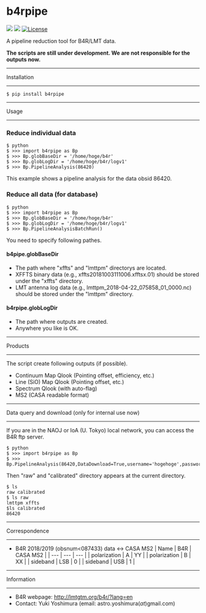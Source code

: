 # b4rpipe

[![](https://img.shields.io/pypi/v/b4rpipe.svg?label=PyPI&style=flat-square)](https://pypi.org/pypi/b4rpipe/)
[![](https://img.shields.io/pypi/pyversions/b4rpipe.svg?label=Python&color=yellow&style=flat-square)](https://pypi.org/pypi/b4rpipe/)
[![License](https://img.shields.io/badge/license-MIT-blue.svg?label=License&style=flat-square)](LICENSE)

A pipeline reduction tool for B4R/LMT data.

**The scripts are still under development. We are not responsible for the outputs now.**

**************************************************************
Installation
**************************************************************

```terminal
$ pip install b4rpipe
```

**************************************************************
Usage
**************************************************************

### Reduce individual data

```terminal
$ python
$ >>> import b4rpipe as Bp
$ >>> Bp.globBaseDir = '/home/hoge/b4r'
$ >>> Bp.globLogDir = '/home/hoge/b4r/logv1'
$ >>> Bp.PipelineAnalysis(86420)
```

This example shows a pipeline analysis for the data obsid 86420.

### Reduce all data (for database)

```terminal
$ python
$ >>> import b4rpipe as Bp
$ >>> Bp.globBaseDir = '/home/hoge/b4r'
$ >>> Bp.globLogDir = '/home/hoge/b4r/logv1'
$ >>> Bp.PipelineAnalysisBatchRun()
```

You need to specify following pathes.
#### b4pipe.globBaseDir
* The path where "xffts" and "lmttpm" directorys are located.
* XFFTS binary data (e.g., xffts20181003111006.xfftsx.01) should be stored under the "xffts" directory.
* LMT antenna log data (e.g., lmttpm_2018-04-22_075858_01_0000.nc) should be stored under the "lmttpm" directory.

#### b4rpipe.globLogDir
* The path where outputs are created.
* Anywhere you like is OK.

**************************************************************
Products
**************************************************************
The script create following outputs (if possible).

* Continuum Map Qlook (Pointing offset, efficiency, etc.)
* Line (SiO) Map Qlook (Pointing offset, etc.)
* Spectrum Qlook (with auto-flag)
* MS2 (CASA readable format)

**************************************************************
Data query and download (only for internal use now)
**************************************************************
If you are in the NAOJ or IoA (U. Tokyo) local network, you can access the B4R ftp server.

```terminal
$ python
$ >>> import b4rpipe as Bp
$ >>> Bp.PipelineAnalysis(86420,DataDownload=True,username='hogehoge',password='*****')
```

Then "raw" and "calibrated" directory appears at the current directory.

```terminal
$ ls
raw calibrated
$ ls raw
lmttpm xffts
$ls calibrated
86420
```

**************************************************************
Correspondence
**************************************************************
+ B4R 2018/2019 (obsnum<087433) data <-> CASA MS2
| Name | B4R | CASA MS2 |
| --- | --- | --- |
| polarization | A | YY |
| polarization | B | XX |
| sideband | LSB | 0 |
| sideband | USB | 1 |

**************************************************************
Information
**************************************************************
* B4R webpage: http://lmtgtm.org/b4r/?lang=en
* Contact: Yuki Yoshimura
  (email: astro.yoshimura(_at_)gmail.com)
